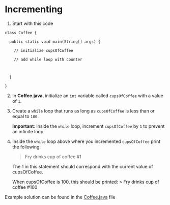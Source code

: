 # Incrementing

1. Start with this code

```
class Coffee {
  
  public static void main(String[] args) {
    
    // initialize cupsOfCoffee
    
    // add while loop with counter
    
        
    
  }
  
}
```

2. In **Coffee.java**, initialize an ```int``` variable called ```cupsOfCoffee``` with a value of ```1```.

3. Create a ```while``` loop that runs as long as ```cupsOfCoffee``` is less than or equal to ```100```.

	**Important**: Inside the ```while``` loop, increment ```cupsOfCoffee``` by ```1``` to prevent an infinite loop.

4. Inside the ```while``` loop above where you incremented ```cupsOfCoffee``` print the following:
	> Fry drinks cup of coffee #1

	The 1 in this statement should correspond with the current value of cupsOfCoffee. 

	When cupsOfCoffee is 100, this should be printed:
		> Fry drinks cup of coffee #100

Example solution can be found in the [Coffee.java](https://github.com/keldavis/Java-Practice/blob/master/Foundations/7.%20Loops/Incrementing/Coffee.java) file